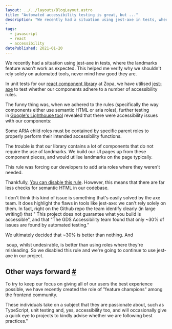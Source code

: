 ```yaml
---
layout: ../../layouts/BlogLayout.astro
title: "Automated accessibility testing is great, but ..."
description: "We recently had a situation using jest-axe in tests, where the landmarks feature wasn't work as expected. This helped me verify why we shouldn't rely solely on automated tools, never mind how good they are.
"
tags: 
  - javascript
  - react
  - accessibility
datePublished: 2021-01-20
---
```

We recently had a situation using jest-axe in tests, where the landmarks feature wasn't work as expected. This helped me verify why we shouldn't rely solely on automated tools, never mind how good they are.

In unit tests for our [react component library](https://github.com/zopaUK/react-components) at Zopa, we have utilised [jest-axe](https://github.com/nickcolley/jest-axe) to test whether our components adhere to a number of accessibility rules.

The funny thing was, when we adhered to the rules (specifically the way components either use semantic HTML or aria roles), further testing in [Google's Lighthouse tool](https://developers.google.com/web/tools/lighthouse/) revealed that there were accessibility issues with our components:

Some ARIA child roles must be contained by specific parent roles to properly perform their intended accessibility functions.

The trouble is that our library contains a lot of components that do not require the use of landmarks. We build our UI pages up from these component pieces, and would utilise landmarks on the page typically.

This rule was forcing our developers to add aria roles where they weren't needed.

Thankfully, [You can disable this rule](https://github.com/nickcolley/jest-axe/issues/92). However, this means that there are far less checks for semantic HTML in our codebase.

I don't think this kind of issue is something that's easily solved by the axe team. It does highlight the flaws in tools like jest-axe: we can't rely solely on them. In fact, right on the Github repo the team identify clearly (in large writing!) that " This project does not guarantee what you build is accessible", and that "The GDS Accessibility team found that only ~30% of issues are found by automated testing."

We ultimately decided that ~30% is better than nothing. And <div> soup, whilst undesirable, is better than using roles where they're misleading. So we disabled this rule and we're going to continue to use jest-axe in our project.

## Other ways forward [#](https://deliciousreverie.co.uk/posts/automated-accessibility-testing-is-great-but/#other-ways-forward)

To try to keep our focus on giving all of our users the best experience possible, we have recently created the role of "feature champions" among the frontend community.

These individuals take on a subject that they are passionate about, such as TypeScript, unit testing and, yes, accessibility too, and will occasionally give a quick eye to projects to kindly advise whether we are following best practices."